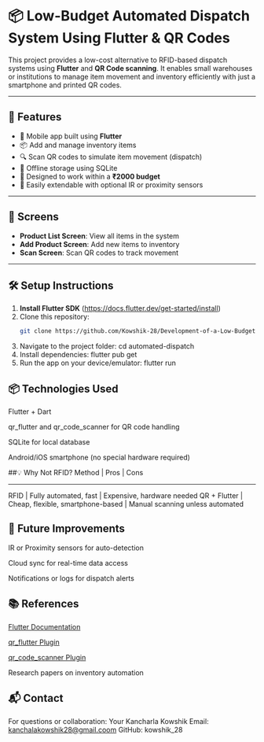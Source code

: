 # 📦 Low-Budget Automated Dispatch System Using Flutter & QR Codes

This project provides a low-cost alternative to RFID-based dispatch systems using **Flutter** and **QR Code scanning**. It enables small warehouses or institutions to manage item movement and inventory efficiently with just a smartphone and printed QR codes.

---

## 🚀 Features

- 📱 Mobile app built using **Flutter**
- 📦 Add and manage inventory items
- 🔍 Scan QR codes to simulate item movement (dispatch)
- 🧠 Offline storage using SQLite
- 💸 Designed to work within a **₹2000 budget**
- 🧰 Easily extendable with optional IR or proximity sensors

---

## 📲 Screens

- **Product List Screen**: View all items in the system
- **Add Product Screen**: Add new items to inventory
- **Scan Screen**: Scan QR codes to track movement

---

## 🛠️ Setup Instructions

1. **Install Flutter SDK** (https://docs.flutter.dev/get-started/install)
2. Clone this repository:
   ```bash
   git clone https://github.com/Kowshik-28/Development-of-a-Low-Budget-Automated-Dispatch-System
3. Navigate to the project folder:
   cd automated-dispatch
4. Install dependencies:
   flutter pub get
5. Run the app on your device/emulator:
   flutter run
## 📦 Technologies Used
Flutter + Dart

qr_flutter and qr_code_scanner for QR code handling

SQLite for local database

Android/iOS smartphone (no special hardware required)

##💡 Why Not RFID?
Method       |	Pros	                             | Cons
__________________________________________________________________________________
RFID	       | Fully automated, fast              | Expensive, hardware needed
QR + Flutter |	Cheap, flexible, smartphone-based  | Manual scanning unless automated

## 🔄 Future Improvements
IR or Proximity sensors for auto-detection

Cloud sync for real-time data access

Notifications or logs for dispatch alerts

## 📚 References
[Flutter Documentation](https://flutter.dev/)

[qr_flutter Plugin](https://pub.dev/packages/qr_flutter)

[qr_code_scanner Plugin](https://pub.dev/packages/qr_code_scanner)

Research papers on inventory automation

## 📬 Contact
For questions or collaboration:
Your Kancharla Kowshik
Email: kanchalakowshik28@gmail.coom
GitHub: kowshik_28
